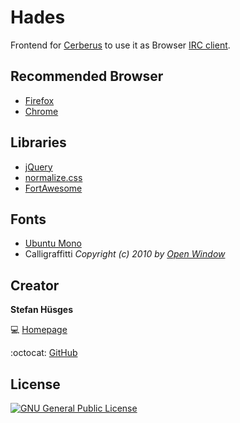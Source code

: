 Hades
=====

Frontend for [Cerberus][4] to use it as Browser [IRC client][5].

## Recommended Browser

* [Firefox][10]
* [Chrome][11]

## Libraries
* [jQuery][6]
* [normalize.css][7]
* [FortAwesome][8]

## Fonts

* [Ubuntu Mono][12]
* Calligraffitti _Copyright (c) 2010 by [Open Window][13]_

## Creator

**Stefan Hüsges**

:computer: [Homepage][1]

:octocat: [GitHub][2]

## License
[![GNU General Public License](http://www.gnu.org/graphics/gplv3-127x51.png)][3]

[1]: http://www.mpcx.net
[2]: https://github.com/tronsha
[3]: http://www.gnu.org/licenses/gpl-3.0
[4]: https://github.com/tronsha/cerberus
[5]: https://en.wikipedia.org/wiki/Internet_Relay_Chat#Clients
[6]: http://jquery.com/
[7]: http://necolas.github.io/normalize.css/
[8]: http://fortawesome.github.io/Font-Awesome/
[9]: https://www.google.com/fonts
[10]: https://www.mozilla.org/en-US/firefox/developer/
[11]: https://www.google.com/chrome/
[12]: http://font.ubuntu.com/
[13]: mailto:dathanboardman@gmail.com

